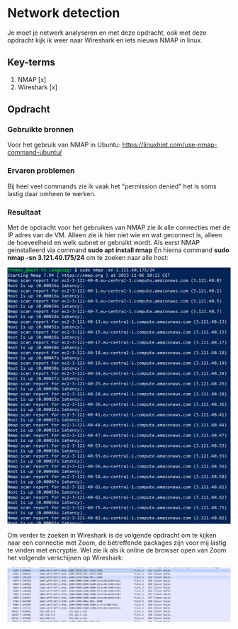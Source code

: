 # Network detection
Je moet je netwerk analyseren en met deze opdracht, ook met deze opdracht kijk ik weer naar Wireshark en iets nieuws NMAP in linux. 

## Key-terms
1. NMAP [x]
2. Wireshark [x]

## Opdracht
### Gebruikte bronnen
Voor het gebruik van NMAP in Ubuntu: https://linuxhint.com/use-nmap-command-ubuntu/

### Ervaren problemen
Bij heel veel commands zie ik vaak het "permission denied" het is soms lastig daar omheen te werken. 

### Resultaat
Met de opdracht voor het gebruiken van NMAP zie ik alle connecties met de IP adres van de VM. Alleen zie ik hier niet wie en wat geconnect is, alleen de hoeveelheid en welk subnet er gebruikt wordt. Als eerst NMAP geinstalleerd via command **sudo apt install nmap**
En hierna command **sudo nmap -sn 3.121.40.175/24** om te zoeken naar alle host:

![Alt text](<Screenshots/Screenshot 2023-11-06 101440.png>)

Om verder te zoeken in Wireshark is de volgende opdracht om te kijken naar een connectie met Zoom, de betreffende packages zijn voor mij lastig te vinden met encryptie. Wel zie ik als ik online de browser open van Zoom het volgende verschijnen op Wireshark:

![Alt text](<Screenshots/Screenshot 2023-11-06 102558.png>)
